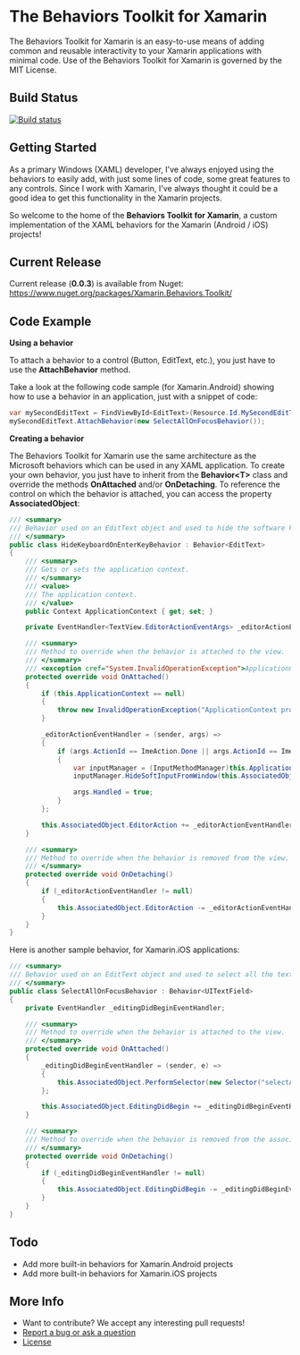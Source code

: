 # **The Behaviors Toolkit for Xamarin**
The Behaviors Toolkit for Xamarin is an easy-to-use means of adding common and reusable interactivity to your Xamarin applications with minimal code. Use of the Behaviors Toolkit for Xamarin is governed by the MIT License.

## Build Status
[![Build status](https://ci.appveyor.com/api/projects/status/goi8xb7yjvdvbcdk?svg=true)](https://ci.appveyor.com/project/ThomasLebrun/xamarinbehaviorstoolkit)

## Getting Started
As a primary Windows (XAML) developer, I've always enjoyed using the behaviors to easily add, with just some lines of code, some great features to any controls.
Since I work with Xamarin, I've always thought  it could be a good idea to get this functionality in the Xamarin projects.

So welcome to the home of the **Behaviors Toolkit for Xamarin**, a custom implementation of the XAML behaviors for the Xamarin (Android / iOS) projects!

## Current Release
 Current release (**0.0.3**) is available from Nuget:
 https://www.nuget.org/packages/Xamarin.Behaviors.Toolkit/

## Code Example
 **Using a behavior**
 
 To attach a behavior to a control (Button, EditText, etc.), you just have to use the **AttachBehavior** method.

 Take a look at the following code sample (for Xamarin.Android) showing how to use a behavior in an application, just with a snippet of code:
 ```cs
var mySecondEditText = FindViewById<EditText>(Resource.Id.MySecondEditText);
mySecondEditText.AttachBehavior(new SelectAllOnFocusBehavior());
 ```

**Creating a behavior**

The Behaviors Toolkit for Xamarin use the same architecture as the Microsoft behaviors which can be used in any XAML application. To create your own behavior, you just have to inherit from the **Behavior\<T\>** class and override the methods **OnAttached** and/or **OnDetaching**. To reference the control on which the behavior is attached, you can access the property **AssociatedObject**:
```cs
/// <summary>
/// Behavior used on an EditText object and used to hide the software keyboard when one of the following key is pressed: "Done", "Search" or "Go"
/// </summary>
public class HideKeyboardOnEnterKeyBehavior : Behavior<EditText>
{
    /// <summary>
    /// Gets or sets the application context.
    /// </summary>
    /// <value>
    /// The application context.
    /// </value>
    public Context ApplicationContext { get; set; }

    private EventHandler<TextView.EditorActionEventArgs> _editorActionEventHandler;

    /// <summary>
    /// Method to override when the behavior is attached to the view.
    /// </summary>
    /// <exception cref="System.InvalidOperationException">ApplicationContext property needs to be set in order to use this behavior.</exception>
    protected override void OnAttached()
    {
        if (this.ApplicationContext == null)
        {
            throw new InvalidOperationException("ApplicationContext property needs to be set in order to use this behavior.");
        }

        _editorActionEventHandler = (sender, args) =>
        {
            if (args.ActionId == ImeAction.Done || args.ActionId == ImeAction.Search || args.ActionId == ImeAction.Go || args.ActionId == ImeAction.Next)
            {
                var inputManager = (InputMethodManager)this.ApplicationContext.GetSystemService(Context.InputMethodService);
                inputManager.HideSoftInputFromWindow(this.AssociatedObject.WindowToken, HideSoftInputFlags.None);

                args.Handled = true;
            }
        };

        this.AssociatedObject.EditorAction += _editorActionEventHandler;
    }

    /// <summary>
    /// Method to override when the behavior is removed from the view.
    /// </summary>
    protected override void OnDetaching()
    {
        if (_editorActionEventHandler != null)
        {
            this.AssociatedObject.EditorAction -= _editorActionEventHandler;
        }
    }
}
 ```

Here is another sample behavior, for Xamarin.iOS applications:
```cs
/// <summary>
/// Behavior used on an EditText object and used to select all the text within it when it has focus
/// </summary>
public class SelectAllOnFocusBehavior : Behavior<UITextField>
{
    private EventHandler _editingDidBeginEventHandler;

    /// <summary>
    /// Method to override when the behavior is attached to the view.
    /// </summary>
    protected override void OnAttached()
    {
        _editingDidBeginEventHandler = (sender, e) =>
        {
            this.AssociatedObject.PerformSelector(new Selector("selectAll"), null, 0.0f);
        };

        this.AssociatedObject.EditingDidBegin += _editingDidBeginEventHandler;
    }

    /// <summary>
    /// Method to override when the behavior is removed from the associatedObject.
    /// </summary>
    protected override void OnDetaching()
    {
        if (_editingDidBeginEventHandler != null)
        {
            this.AssociatedObject.EditingDidBegin -= _editingDidBeginEventHandler;
        }
    }
}
```

## Todo
 - Add more built-in behaviors for Xamarin.Android projects
 - Add more built-in behaviors for Xamarin.iOS projects

## More Info
 - Want to contribute? We accept any interesting pull requests!
 - [Report a bug or ask a question](https://github.com/ThomasLebrun/XamarinBehaviorsToolkit/issues)
 - [License](http://opensource.org/licenses/MIT)

